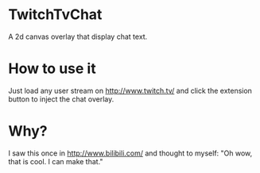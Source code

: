 TwitchTvChat
============

A 2d canvas overlay that display chat text.

How to use it
=============
Just load any user stream on http://www.twitch.tv/ and click the extension button to inject the chat overlay.


Why?
====
I saw this once in http://www.bilibili.com/ and thought to myself: "Oh wow, that is cool.  I can make that."